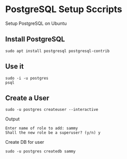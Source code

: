 # PostgreSQL Setup Sccripts

Setup PostgreSQL on Ubuntu

## Install PostgreSQL

```
sudo apt install postgresql postgresql-contrib
```

## Use it

```
sudo -i -u postgres
psql
```

## Create a User

```
sudo -u postgres createuser --interactive
```

Output

```
Enter name of role to add: sammy
Shall the new role be a superuser? (y/n) y
```

Create DB for user

```
sudo -u postgres createdb sammy
```
